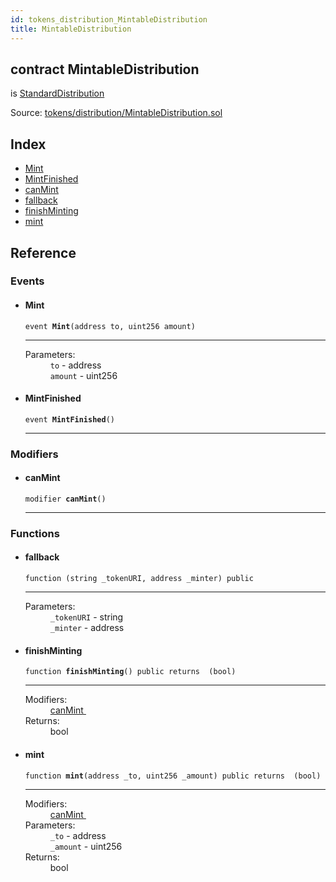 ```yaml
---
id: tokens_distribution_MintableDistribution
title: MintableDistribution
---
```


<div class="contract-doc"><div class="contract"><h2 class="contract-header"><span class="contract-kind">contract</span> MintableDistribution</h2><p class="base-contracts"><span>is</span> <a href="tokens_distribution_StandardDistribution.html">StandardDistribution</a></p><div class="source">Source: <a href="https://github.com/MyBitFoundation/MyBit-Network.tech//blob/v0.1.9/contracts/tokens/distribution/MintableDistribution.sol" target="_blank">tokens/distribution/MintableDistribution.sol</a></div></div><div class="index"><h2>Index</h2><ul><li><a href="tokens_distribution_MintableDistribution.html#Mint">Mint</a></li><li><a href="tokens_distribution_MintableDistribution.html#MintFinished">MintFinished</a></li><li><a href="tokens_distribution_MintableDistribution.html#canMint">canMint</a></li><li><a href="tokens_distribution_MintableDistribution.html#">fallback</a></li><li><a href="tokens_distribution_MintableDistribution.html#finishMinting">finishMinting</a></li><li><a href="tokens_distribution_MintableDistribution.html#mint">mint</a></li></ul></div><div class="reference"><h2>Reference</h2><div class="events"><h3>Events</h3><ul><li><div class="item event"><span id="Mint" class="anchor-marker"></span><h4 class="name">Mint</h4><div class="body"><code class="signature">event <strong>Mint</strong><span>(address to, uint256 amount) </span></code><hr/><dl><dt><span class="label-parameters">Parameters:</span></dt><dd><div><code>to</code> - address</div><div><code>amount</code> - uint256</div></dd></dl></div></div></li><li><div class="item event"><span id="MintFinished" class="anchor-marker"></span><h4 class="name">MintFinished</h4><div class="body"><code class="signature">event <strong>MintFinished</strong><span>() </span></code><hr/></div></div></li></ul></div><div class="modifiers"><h3>Modifiers</h3><ul><li><div class="item modifier"><span id="canMint" class="anchor-marker"></span><h4 class="name">canMint</h4><div class="body"><code class="signature">modifier <strong>canMint</strong><span>() </span></code><hr/></div></div></li></ul></div><div class="functions"><h3>Functions</h3><ul><li><div class="item function"><span id="fallback" class="anchor-marker"></span><h4 class="name">fallback</h4><div class="body"><code class="signature">function <strong></strong><span>(string _tokenURI, address _minter) </span><span>public </span></code><hr/><dl><dt><span class="label-parameters">Parameters:</span></dt><dd><div><code>_tokenURI</code> - string</div><div><code>_minter</code> - address</div></dd></dl></div></div></li><li><div class="item function"><span id="finishMinting" class="anchor-marker"></span><h4 class="name">finishMinting</h4><div class="body"><code class="signature">function <strong>finishMinting</strong><span>() </span><span>public </span><span>returns  (bool) </span></code><hr/><dl><dt><span class="label-modifiers">Modifiers:</span></dt><dd><a href="tokens_distribution_MintableDistribution.html#canMint">canMint </a></dd><dt><span class="label-return">Returns:</span></dt><dd>bool</dd></dl></div></div></li><li><div class="item function"><span id="mint" class="anchor-marker"></span><h4 class="name">mint</h4><div class="body"><code class="signature">function <strong>mint</strong><span>(address _to, uint256 _amount) </span><span>public </span><span>returns  (bool) </span></code><hr/><dl><dt><span class="label-modifiers">Modifiers:</span></dt><dd><a href="tokens_distribution_MintableDistribution.html#canMint">canMint </a></dd><dt><span class="label-parameters">Parameters:</span></dt><dd><div><code>_to</code> - address</div><div><code>_amount</code> - uint256</div></dd><dt><span class="label-return">Returns:</span></dt><dd>bool</dd></dl></div></div></li></ul></div></div></div>
